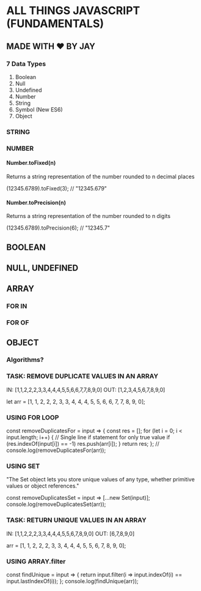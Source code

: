 # ALL THINGS JAVASCRIPT (FUNDAMENTALS)

## MADE WITH ♥ BY JAY

### 7 Data Types

1. Boolean
2. Null
3. Undefined
4. Number
5. String
6. Symbol (New ES6)
7. Object

### STRING

### NUMBER

#### Number.toFixed(n)

Returns a string representation of the number rounded to n decimal places

(12345.6789).toFixed(3); // "12345.679"

#### Number.toPrecision(n)

Returns a string representation of the number rounded to n digits

(12345.6789).toPrecision(6); // "12345.7"

## BOOLEAN

## NULL, UNDEFINED

## ARRAY

### FOR IN

### FOR OF

## OBJECT

### Algorithms?

### TASK: REMOVE DUPLICATE VALUES IN AN ARRAY

IN: [1,1,2,2,2,3,3,4,4,4,5,5,6,6,7,7,8,9,0]
OUT: [1,2,3,4,5,6,7,8,9,0]

let arr = [1, 1, 2, 2, 2, 3, 3, 4, 4, 4, 5, 5, 6, 6, 7, 7, 8, 9, 0];

### USING FOR LOOP

const removeDuplicatesFor = input => {
const res = [];
for (let i = 0; i < input.length; i++) {
// Single line if statement for only true value
if (res.indexOf(input[i]) == -1) res.push(arr[i]);
}
return res;
};
// console.log(removeDuplicatesFor(arr));

### USING SET

"The Set object lets you store unique values of any type, whether primitive values or object references."

const removeDuplicatesSet = input => [...new Set(input)];
console.log(removeDuplicatesSet(arr));

### TASK: RETURN UNIQUE VALUES IN AN ARRAY

IN: [1,1,2,2,2,3,3,4,4,4,5,5,6,7,8,9,0]
OUT: [6,7,8,9,0]

arr = [1, 1, 2, 2, 2, 3, 3, 4, 4, 4, 5, 5, 6, 7, 8, 9, 0];

### USING ARRAY.filter

const findUnique = input => {
return input.filter(i => input.indexOf(i) == input.lastIndexOf(i));
};
console.log(findUnique(arr));
